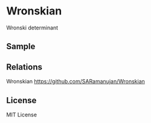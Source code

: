 Wronskian
=========

Wronski determinant


Sample
------



Relations
---------

Wronskian https://github.com/SARamanujan/Wronskian


License
-------

MIT License


